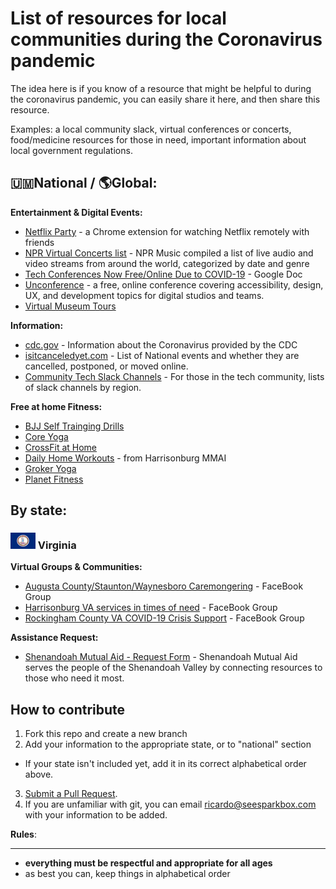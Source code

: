 # List of resources for local communities during the Coronavirus pandemic

The idea here is if you know of a resource that might be helpful to during the coronavirus pandemic, you can easily share it here, and then share this resource.

Examples: a local community slack, virtual conferences or concerts, food/medicine resources for those in need, important information about local government regulations.


## 🇺🇲National / 🌎Global:

**Entertainment &amp; Digital Events:**
 - [Netflix Party](https://www.netflixparty.com) - a Chrome extension for watching Netflix remotely with friends
 - [NPR Virtual Concerts list](https://www.npr.org/2020/03/17/816504058/a-list-of-live-virtual-concerts-to-watch-during-the-coronavirus-shutdown) - NPR Music compiled a list of live audio and video streams from around the world, categorized by date and genre
- [Tech Conferences Now Free/Online Due to COVID-19](https://docs.google.com/spreadsheets/d/1IKXAcDoYnWNpuFaDYkn_aplDZ5fRI0bJNWah0rGFO5E/edit#gid=0) - Google Doc
- [Unconference](http://sparkbox-unconference.eventbrite.com/) - a free, online conference covering accessibility, design, UX, and development topics for digital studios and teams.
- [Virtual Museum Tours](http://mcn.edu/a-guide-to-virtual-museum-resources/)

**Information:**
  - [cdc.gov](https://www.cdc.gov/coronavirus/2019-ncov/index.html) - Information about the Coronavirus provided by the CDC
  - [isitcanceledyet.com](https://www.isitcanceledyet.com/) - List of National events and whether they are cancelled, postponed, or moved online.
  - [Community Tech Slack Channels](https://github.com/ladyleet/tech-community-slacks) - For those in the tech community, lists of slack channels by region.

  **Free at home Fitness:**
  - [BJJ Self Trainging Drills](https://bjjfanatics.com/products/self-master-solo-bjj-training-drills-by-john-danaher)
  - [Core Yoga](https://www.corepoweryogaondemand.com/keep-up-your-practice)
  - [CrossFit at Home](https://www.crossfit.com/at-home)
  - [Daily Home Workouts](https://www.facebook.com/harrisonburgmmai/) - from Harrisonburg MMAI
  - [Groker Yoga](https://grokker.com/individuals)
  - [Planet Fitness](https://www.facebook.com/planetfitness/videos/1058274961238168)

## By state:

### ![](flags/virginia.gif) Virginia

**Virtual Groups &amp; Communities:**
- [Augusta County/Staunton/Waynesboro Caremongering](https://www.facebook.com/groups/546082846026075/) - FaceBook Group
- [Harrisonburg VA services in times of need](https://www.facebook.com/groups/2351227165169293/) - FaceBook Group
- [Rockingham County VA COVID-19 Crisis Support](https://www.facebook.com/groups/680452289365828) - FaceBook Group

**Assistance Request:**
- [Shenandoah Mutual Aid - Request Form](https://docs.google.com/forms/d/e/1FAIpQLSe4fJopOY18TF7oU8FIuePijNgiao7Aqg9Dlc2AeVjfiX1t_g/viewform?fbclid=IwAR09aRZ-D25Apq9gbMywakawGZKaTJnkXF1NTsDHluCkbnY4aypOCJxTbkQ) - Shenandoah Mutual Aid serves the people of the Shenandoah Valley by connecting resources to those who need it most.

## How to contribute

1. Fork this repo and create a new branch
1. Add your information to the appropriate state, or to "national" section
  -  If your state isn't included yet, add it in its correct alphabetical order above.
3. [Submit a Pull Request](https://opensource.com/article/19/7/create-pull-request-github).
1. If you are unfamiliar with git, you can email ricardo@seesparkbox.com with your information to be added.

**Rules**:
<hr />

- **everything must be respectful and appropriate for all ages**
- as best you can, keep things in alphabetical order
